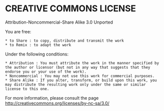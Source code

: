 CREATIVE COMMONS LICENSE
========================

Attribution-Noncommercial-Share Alike 3.0 Unported

You are free:

    * to Share : to copy, distribute and transmit the work
    * to Remix : to adapt the work

Under the following conditions:

    * Attribution : You must attribute the work in the manner specified by the author or licensor (but not in any way that suggests that they endorse you or your use of the work).
	* Noncommercial : You may not use this work for commercial purposes.
    * Share Alike : If you alter, transform, or build upon this work, you may distribute the resulting work only under the same or similar license to this one.
	
For more information, please consult the page http://creativecommons.org/licenses/by-nc-sa/3.0/
